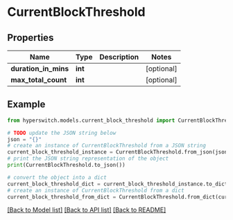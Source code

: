 # CurrentBlockThreshold


## Properties

Name | Type | Description | Notes
------------ | ------------- | ------------- | -------------
**duration_in_mins** | **int** |  | [optional] 
**max_total_count** | **int** |  | [optional] 

## Example

```python
from hyperswitch.models.current_block_threshold import CurrentBlockThreshold

# TODO update the JSON string below
json = "{}"
# create an instance of CurrentBlockThreshold from a JSON string
current_block_threshold_instance = CurrentBlockThreshold.from_json(json)
# print the JSON string representation of the object
print(CurrentBlockThreshold.to_json())

# convert the object into a dict
current_block_threshold_dict = current_block_threshold_instance.to_dict()
# create an instance of CurrentBlockThreshold from a dict
current_block_threshold_from_dict = CurrentBlockThreshold.from_dict(current_block_threshold_dict)
```
[[Back to Model list]](../README.md#documentation-for-models) [[Back to API list]](../README.md#documentation-for-api-endpoints) [[Back to README]](../README.md)


